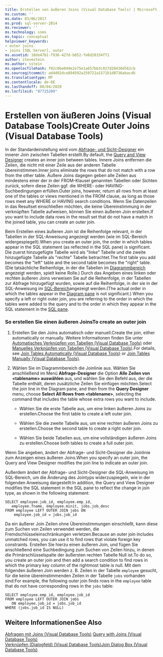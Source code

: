 ```yaml
---
title: Erstellen von äußeren Joins (Visual Database Tools) | Microsoft-Dokumentation
ms.custom: ''
ms.date: 03/06/2017
ms.prod: sql-server-2014
ms.reviewer: ''
ms.technology: ssms
ms.topic: conceptual
helpviewer_keywords:
- outer joins
- joins [SQL Server], outer
ms.assetid: 18de47b1-f936-427d-b852-fe6d20334f71
author: stevestein
ms.author: sstein
ms.openlocfilehash: f02c0be049e2e75e1a657bb3c027d20430d562cb
ms.sourcegitcommit: ad4d92dce894592a259721a1571b1d8736abacdb
ms.translationtype: MT
ms.contentlocale: de-DE
ms.lasthandoff: 08/04/2020
ms.locfileid: "87725209"
---
```

# <a name="create-outer-joins-visual-database-tools"></a><span data-ttu-id="d1527-102">Erstellen von äußeren Joins (Visual Database Tools)</span><span class="sxs-lookup"><span data-stu-id="d1527-102">Create Outer Joins (Visual Database Tools)</span></span>
  <span data-ttu-id="d1527-103">In der Standardeinstellung wird vom [Abfrage- und Sicht-Designer](visual-database-tools.md) ein innerer Join zwischen Tabellen erstellt.</span><span class="sxs-lookup"><span data-stu-id="d1527-103">By default, the [Query and View Designer](visual-database-tools.md) creates an inner join between tables.</span></span> <span data-ttu-id="d1527-104">Innere Joins entfernen die Zeilen, die nicht mit einer Zeile aus der anderen Tabelle übereinstimmen.</span><span class="sxs-lookup"><span data-stu-id="d1527-104">Inner joins eliminate the rows that do not match with a row from the other table.</span></span> <span data-ttu-id="d1527-105">Äußere Joins dagegen geben alle Zeilen aus mindestens einer der in der FROM-Klausel genannten Tabellen oder Sichten zurück, sofern diese Zeilen ggf. die WHERE- oder HAVING-Suchbedingungen erfüllen.</span><span class="sxs-lookup"><span data-stu-id="d1527-105">Outer joins, however, return all rows from at least one of the tables or views mentioned in the FROM clause, as long as those rows meet any WHERE or HAVING search conditions.</span></span> <span data-ttu-id="d1527-106">Wenn Sie Datenzeilen in das Resultset einschließen möchten, die keine Übereinstimmung in der verknüpften Tabelle aufweisen, können Sie einen äußeren Join erstellen.</span><span class="sxs-lookup"><span data-stu-id="d1527-106">If you want to include data rows in the result set that do not have a match in the joined table, you can create an outer join.</span></span>  
  
 <span data-ttu-id="d1527-107">Beim Erstellen eines äußeren Join ist die Reihenfolge relevant, in der Tabellen in der SQL-Anweisung angezeigt werden (wie im SQL-Bereich widergespiegelt).</span><span class="sxs-lookup"><span data-stu-id="d1527-107">When you create an outer join, the order in which tables appear in the SQL statement (as reflected in the SQL pane) is significant.</span></span> <span data-ttu-id="d1527-108">Die zuerst hinzugefügte Tabelle wird als "linke" Tabelle und die zweite hinzugefügte Tabelle als "rechte" Tabelle betrachtet.</span><span class="sxs-lookup"><span data-stu-id="d1527-108">The first table you add becomes the "left" table and the second table becomes the "right" table.</span></span> <span data-ttu-id="d1527-109">(Die tatsächliche Reihenfolge, in der die Tabellen im [Diagrammbereich](diagram-pane-visual-database-tools.md) angezeigt werden, spielt keine Rolle.) Durch das Angeben eines linken oder rechten äußeren Joins verweisen Sie auf die Reihenfolge, in der Tabellen zur Abfrage hinzugefügt wurden, sowie auf die Reihenfolge, in der sie in der SQL-Anweisung im [SQL-Bereich](sql-pane-visual-database-tools.md)angezeigt werden.</span><span class="sxs-lookup"><span data-stu-id="d1527-109">(The actual order in which the tables appear in the [Diagram pane](diagram-pane-visual-database-tools.md) is not significant.) When you specify a left or right outer join, you are referring to the order in which the tables were added to the query and to the order in which they appear in the SQL statement in the [SQL pane](sql-pane-visual-database-tools.md).</span></span>  
  
### <a name="to-create-an-outer-join"></a><span data-ttu-id="d1527-110">So erstellen Sie einen äußeren Joins</span><span class="sxs-lookup"><span data-stu-id="d1527-110">To create an outer join</span></span>  
  
1.  <span data-ttu-id="d1527-111">Erstellen Sie den Joins automatisch oder manuell.</span><span class="sxs-lookup"><span data-stu-id="d1527-111">Create the join, either automatically or manually.</span></span> <span data-ttu-id="d1527-112">Weitere Informationen finden Sie unter [Automatisches Verknüpfen von Tabellen &#40;Visual Database Tools&#41;](join-tables-automatically-visual-database-tools.md) oder [Manuelles Verknüpfen von Tabellen &#40;Visual Database Tools&#41;](join-tables-manually-visual-database-tools.md).</span><span class="sxs-lookup"><span data-stu-id="d1527-112">For details, see [Join Tables Automatically &#40;Visual Database Tools&#41;](join-tables-automatically-visual-database-tools.md) or [Join Tables Manually &#40;Visual Database Tools&#41;](join-tables-manually-visual-database-tools.md).</span></span>  
  
2.  <span data-ttu-id="d1527-113">Wählen Sie im Diagrammbereich die Joinlinie aus. Wählen Sie anschließend im Menü **Abfrage-Designer** die Option **Alle Zeilen von \<tablename> auswählen** aus, und wählen Sie den Befehl aus, der die Tabelle enthält, deren zusätzliche Zeilen Sie einfügen möchten.</span><span class="sxs-lookup"><span data-stu-id="d1527-113">Select the join line in the Diagram pane, and then from the **Query Designer** menu, choose **Select All Rows from \<tablename>**, selecting the command that includes the table whose extra rows you want to include.</span></span>  
  
    -   <span data-ttu-id="d1527-114">Wählen Sie die erste Tabelle aus, um eine linken äußeren Joins zu erstellen.</span><span class="sxs-lookup"><span data-stu-id="d1527-114">Choose the first table to create a left outer join.</span></span>  
  
    -   <span data-ttu-id="d1527-115">Wählen Sie die zweite Tabelle aus, um eine rechten äußeren Joins zu erstellen.</span><span class="sxs-lookup"><span data-stu-id="d1527-115">Choose the second table to create a right outer join.</span></span>  
  
    -   <span data-ttu-id="d1527-116">Wählen Sie beide Tabellen aus, um eine vollständigen äußeren Joins zu erstellen.</span><span class="sxs-lookup"><span data-stu-id="d1527-116">Choose both tables to create a full outer join.</span></span>  
  
 <span data-ttu-id="d1527-117">Wenn Sie angeben, ändert der Abfrage- und Sicht-Designer die Joinlinie zum Anzeigen eines äußeren Joins.</span><span class="sxs-lookup"><span data-stu-id="d1527-117">When you specify an outer join, the Query and View Designer modifies the join line to indicate an outer join.</span></span>  
  
 <span data-ttu-id="d1527-118">Außerdem ändert der Abfrage- und Sicht-Designer die SQL-Anweisung im SQL-Bereich, um die Änderung des Jointyps widerzuspiegeln, wie in der folgenden Anweisung dargestellt:</span><span class="sxs-lookup"><span data-stu-id="d1527-118">In addition, the Query and View Designer modifies the SQL statement in the SQL pane to reflect the change in join type, as shown in the following statement:</span></span>  
  
```  
SELECT employee.job_id, employee.emp_id,  
   employee.fname, employee.minit, jobs.job_desc  
FROM employee LEFT OUTER JOIN jobs ON   
    employee.job_id = jobs.job_id  
```  
  
 <span data-ttu-id="d1527-119">Da ein äußerer Join Zeilen ohne Übereinstimmungen einschließt, kann diese zum Suchen von Zeilen verwendet werden, die Fremdschlüsseleinschränkungen verletzen.</span><span class="sxs-lookup"><span data-stu-id="d1527-119">Because an outer join includes unmatched rows, you can use it to find rows that violate foreign key constraints.</span></span> <span data-ttu-id="d1527-120">Erstellen Sie hierzu einen äußeren Join, und fügen Sie anschließend eine Suchbedingung zum Suchen von Zeilen hinzu, in denen die Primärschlüsselspalte der äußersten rechten Tabelle Null ist.</span><span class="sxs-lookup"><span data-stu-id="d1527-120">To do so, you create an outer join and then add a search condition to find rows in which the primary key column of the rightmost table is null.</span></span> <span data-ttu-id="d1527-121">Mit dem folgenden äußeren Join werden z. B. Zeilen in der Tabelle `employee` gesucht, für die keine übereinstimmenden Zeilen in der Tabelle `jobs` vorhanden sind:</span><span class="sxs-lookup"><span data-stu-id="d1527-121">For example, the following outer join finds rows in the `employee` table that do not have corresponding rows in the `jobs` table:</span></span>  
  
```  
SELECT employee.emp_id, employee.job_id  
FROM employee LEFT OUTER JOIN jobs   
   ON employee.job_id = jobs.job_id  
WHERE (jobs.job_id IS NULL)  
```  
  
## <a name="see-also"></a><span data-ttu-id="d1527-122">Weitere Informationen</span><span class="sxs-lookup"><span data-stu-id="d1527-122">See Also</span></span>  
 <span data-ttu-id="d1527-123">[Abfragen mit Joins &#40;Visual Database Tools&#41;](query-with-joins-visual-database-tools.md) </span><span class="sxs-lookup"><span data-stu-id="d1527-123">[Query with Joins &#40;Visual Database Tools&#41;](query-with-joins-visual-database-tools.md) </span></span>  
 [<span data-ttu-id="d1527-124">Verknüpfen (Dialogfeld) &#40;Visual Database Tools&#41;</span><span class="sxs-lookup"><span data-stu-id="d1527-124">Join Dialog Box &#40;Visual Database Tools&#41;</span></span>](join-dialog-box-visual-database-tools.md)  
  
  
